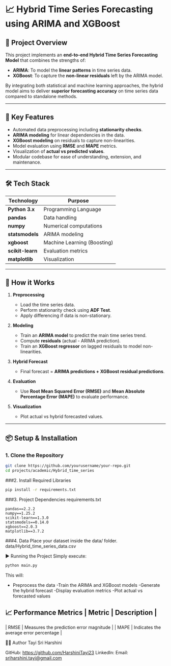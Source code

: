 # 📈 Hybrid Time Series Forecasting using ARIMA and XGBoost

## 🚀 Project Overview

This project implements an **end-to-end Hybrid Time Series Forecasting Model** that combines the strengths of:
- **ARIMA**: To model the **linear patterns** in time series data.
- **XGBoost**: To capture the **non-linear residuals** left by the ARIMA model.

By integrating both statistical and machine learning approaches, the hybrid model aims to deliver **superior forecasting accuracy** on time series data compared to standalone methods.

---

## 🎯 Key Features
- Automated data preprocessing including **stationarity checks**.
- **ARIMA modeling** for linear dependencies in the data.
- **XGBoost modeling** on residuals to capture non-linearities.
- Model evaluation using **RMSE** and **MAPE** metrics.
- Visualization of **actual vs predicted values**.
- Modular codebase for ease of understanding, extension, and maintenance.

---

## 🛠️ Tech Stack

| Technology     | Purpose                  |
|----------------|--------------------------|
| **Python 3.x** | Programming Language     |
| **pandas**     | Data handling            |
| **numpy**      | Numerical computations   |
| **statsmodels**| ARIMA modeling           |
| **xgboost**    | Machine Learning (Boosting) |
| **scikit-learn** | Evaluation metrics      |
| **matplotlib** | Visualization            |

---

## 🧩 How it Works

1. **Preprocessing**
   - Load the time series data.
   - Perform stationarity check using **ADF Test**.
   - Apply differencing if data is non-stationary.

2. **Modeling**
   - Train an **ARIMA model** to predict the main time series trend.
   - Compute **residuals** (actual - ARIMA prediction).
   - Train an **XGBoost regressor** on lagged residuals to model non-linearities.

3. **Hybrid Forecast**
   - Final forecast = **ARIMA predictions + XGBoost residual predictions**.

4. **Evaluation**
   - Use **Root Mean Squared Error (RMSE)** and **Mean Absolute Percentage Error (MAPE)** to evaluate performance.

5. **Visualization**
   - Plot actual vs hybrid forecasted values.

---

## 📦 Setup & Installation

### 1. Clone the Repository
```bash
git clone https://github.com/yourusername/your-repo.git
cd projects/academic/Hybrid_time_series
```
###2. Install Required Libraries
```bash
pip install -r requirements.txt
```
###3. Project Dependencies
requirements.txt
```
pandas==2.2.2
numpy==1.25.2
scikit-learn==1.3.0
statsmodels==0.14.0
xgboost==2.0.3
matplotlib==3.7.2
```
###4. Data
Place your dataset inside the data/ folder.
data/Hybrid_time_series_data.csv

▶️ Running the Project
Simply execute:

```bash
python main.py
```
This will:

- Preprocess the data
-Train the ARIMA and XGBoost models
-Generate the hybrid forecast
-Display evaluation metrics
-Plot actual vs forecasted values

📈 Performance Metrics
| Metric |	Description |
-------------------------
| RMSE	| Measures the prediction error magnitude |
| MAPE | Indicates the average error percentage |


👩‍💻 Author
Tayi Sri Harshini

GitHub: https://github.com/HarshiniTayi23
LinkedIn:
Email: sriharshini.tayi@gmail.com

